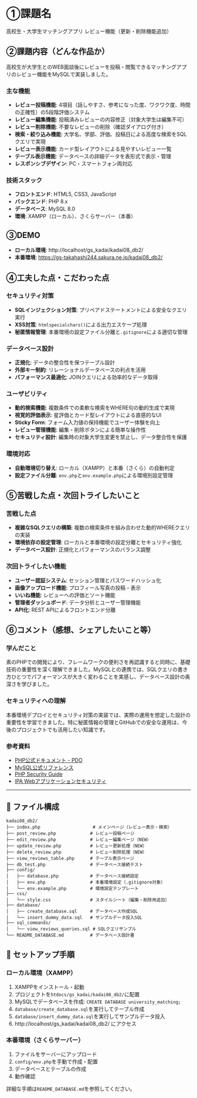 # ①課題名
高校生・大学生マッチングアプリ レビュー機能（更新・削除機能追加）

## ②課題内容（どんな作品か）
高校生が大学生とのWEB面談後にレビューを投稿・閲覧できるマッチングアプリのレビュー機能をMySQLで実装しました。

### 主な機能
- **レビュー投稿機能**: 4項目（話しやすさ、参考になった度、ワクワク度、時間の正確性）の5段階評価システム
- **レビュー編集機能**: 投稿済みレビューの内容修正（対象大学生は編集不可）
- **レビュー削除機能**: 不要なレビューの削除（確認ダイアログ付き）
- **検索・絞り込み機能**: 大学名、学部、評価、投稿日による高度な検索をSQLクエリで実現
- **レビュー表示機能**: カード型レイアウトによる見やすいレビュー一覧
- **テーブル表示機能**: データベースの詳細データを表形式で表示・管理
- **レスポンシブデザイン**: PC・スマートフォン両対応

### 技術スタック
- **フロントエンド**: HTML5, CSS3, JavaScript
- **バックエンド**: PHP 8.x
- **データベース**: MySQL 8.0
- **環境**: XAMPP（ローカル）、さくらサーバー（本番）

## ③DEMO
- **ローカル環境**: http://localhost/gs_kadai/kadai08_db2/
- **本番環境**: https://gs-takahashi244.sakura.ne.jp/kadai08_db2/

## ④工夫した点・こだわった点

### セキュリティ対策
- **SQLインジェクション対策**: プリペアドステートメントによる安全なクエリ実行
- **XSS対策**: `htmlspecialchars()`による出力エスケープ処理
- **秘匿情報管理**: 本番環境の設定ファイル分離と`.gitignore`による適切な管理

### データベース設計
- **正規化**: データの整合性を保つテーブル設計
- **外部キー制約**: リレーショナルデータベースの利点を活用
- **パフォーマンス最適化**: JOINクエリによる効率的なデータ取得

### ユーザビリティ
- **動的検索機能**: 複数条件での柔軟な検索をWHERE句の動的生成で実現
- **視覚的評価表示**: 星評価とカード型レイアウトによる直感的なUI
- **Sticky Form**: フォーム入力値の保持機能でユーザー体験を向上
- **レビュー管理機能**: 編集・削除ボタンによる簡単な操作性
- **セキュリティ設計**: 編集時の対象大学生変更を禁止し、データ整合性を保護

### 環境対応
- **自動環境切り替え**: ローカル（XAMPP）と本番（さくら）の自動判定
- **設定ファイル分離**: `env.php`と`env.example.php`による環境別設定管理

## ⑤苦戦した点・次回トライしたいこと

### 苦戦した点
- **複雑なSQLクエリの構築**: 複数の検索条件を組み合わせた動的WHEREクエリの実装
- **環境依存の設定管理**: ローカルと本番環境の設定分離とセキュリティ強化
- **データベース設計**: 正規化とパフォーマンスのバランス調整

### 次回トライしたい機能
- **ユーザー認証システム**: セッション管理とパスワードハッシュ化
- **画像アップロード機能**: プロフィール写真の投稿・表示
- **いいね機能**: レビューへの評価とソート機能
- **管理者ダッシュボード**: データ分析とユーザー管理機能
- **API化**: REST APIによるフロントエンド分離

## ⑥コメント（感想、シェアしたいこと等）

### 学んだこと
素のPHPでの開発により、フレームワークの便利さを再認識すると同時に、基礎技術の重要性を深く理解できました。MySQLとの連携では、SQLクエリの書き方ひとつでパフォーマンスが大きく変わることを実感し、データベース設計の奥深さを学びました。

### セキュリティへの理解
本番環境デプロイとセキュリティ対策の実装では、実際の運用を想定した設計の重要性を学習できました。特に秘匿情報の管理とGitHubでの安全な運用は、今後のプロジェクトでも活用したい知識です。

### 参考資料
- [PHP公式ドキュメント - PDO](https://www.php.net/manual/ja/book.pdo.php)
- [MySQL公式リファレンス](https://dev.mysql.com/doc/refman/8.0/ja/)
- [PHP Security Guide](https://www.php.net/manual/ja/security.php)
- [IPA Webアプリケーションセキュリティ](https://www.ipa.go.jp/security/vuln/websecurity.html)

---

## 📁 ファイル構成

```
kadai08_db2/
├── index.php                    # メインページ（レビュー表示・検索）
├── post_review.php             # レビュー投稿ページ
├── edit_review.php             # レビュー編集ページ（NEW）
├── update_review.php           # レビュー更新処理（NEW）
├── delete_review.php           # レビュー削除処理（NEW）
├── view_reviews_table.php      # テーブル表示ページ
├── db_test.php                 # データベース接続テスト
├── config/
│   ├── database.php            # データベース接続設定
│   ├── env.php                 # 本番環境設定（.gitignore対象）
│   └── env.example.php         # 環境設定テンプレート
├── css/
│   └── style.css               # スタイルシート（編集・削除用追加）
├── database/
│   ├── create_database.sql     # データベース作成SQL
│   └── insert_dummy_data.sql   # サンプルデータ投入SQL
├── sql_commands/
│   └── view_reviews_queries.sql # SQLクエリサンプル
└── README_DATABASE.md          # データベース設計書
```

## 🚀 セットアップ手順

### ローカル環境（XAMPP）
1. XAMPPをインストール・起動
2. プロジェクトを`htdocs/gs_kadai/kadai08_db2/`に配置
3. MySQLでデータベースを作成: `CREATE DATABASE university_matching;`
4. `database/create_database.sql`を実行してテーブル作成
5. `database/insert_dummy_data.sql`を実行してサンプルデータ投入
6. http://localhost/gs_kadai/kadai08_db2/ にアクセス

### 本番環境（さくらサーバー）
1. ファイルをサーバーにアップロード
2. `config/env.php`を手動で作成・配置
3. データベースとテーブルの作成
4. 動作確認

詳細な手順は`README_DATABASE.md`を参照してください。

